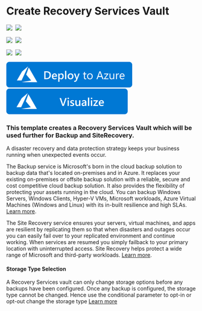 # Create Recovery Services Vault

<IMG SRC="https://azurequickstartsservice.blob.core.windows.net/badges/101-recovery-services-vault-create/PublicLastTestDate.svg" />&nbsp;
<IMG SRC="https://azurequickstartsservice.blob.core.windows.net/badges/101-recovery-services-vault-create/PublicDeployment.svg" />&nbsp;

<IMG SRC="https://azurequickstartsservice.blob.core.windows.net/badges/101-recovery-services-vault-create/FairfaxLastTestDate.svg" />&nbsp;
<IMG SRC="https://azurequickstartsservice.blob.core.windows.net/badges/101-recovery-services-vault-create/FairfaxDeployment.svg" />&nbsp;

<IMG SRC="https://azurequickstartsservice.blob.core.windows.net/badges/101-recovery-services-vault-create/BestPracticeResult.svg" />&nbsp;
<IMG SRC="https://azurequickstartsservice.blob.core.windows.net/badges/101-recovery-services-vault-create/CredScanResult.svg" />&nbsp;

<a href="https://portal.azure.com/#create/Microsoft.Template/uri/https%3A%2F%2Fraw.githubusercontent.com%2FAzure%2Fazure-quickstart-templates%2Fmaster%2F101-recovery-services-vault-create%2Fazuredeploy.json" target="_blank">
    <img src="https://raw.githubusercontent.com/Azure/azure-quickstart-templates/master/1-CONTRIBUTION-GUIDE/images/deploytoazure.svg?sanitize=true"/>
</a>
<a href="http://armviz.io/#/?load=https%3A%2F%2Fraw.githubusercontent.com%2FAzure%2Fazure-quickstart-templates%2Fmaster%2F101-recovery-services-vault-create%2Fazuredeploy.json" target="_blank">
    <img src="https://raw.githubusercontent.com/Azure/azure-quickstart-templates/master/1-CONTRIBUTION-GUIDE/images/visualizebutton.svg?sanitize=true"/>
</a>

### This template creates a Recovery Services Vault which will be used further for Backup and SiteRecovery.

A disaster recovery and data protection strategy keeps your business running when unexpected events occur.

The Backup service is Microsoft's born in the cloud backup solution to backup data that's located on-premises and in Azure. It replaces your existing on-premises or offsite backup solution with a reliable, secure and cost competitive cloud backup solution. It also provides the flexibility of protecting your assets running in the cloud. You can backup Windows Servers, Windows Clients, Hyper-V VMs, Microsoft workloads, Azure Virtual Machines (Windows and Linux) with its in-built resilience and high SLAs. [Learn more](http://aka.ms/backup-learn-more/).

The Site Recovery service ensures your servers, virtual machines, and apps are resilient by replicating them so that when disasters and outages occur you can easily fail over to your replicated environment and continue working. When services are resumed you simply failback to your primary location with uninterrupted access. Site Recovery helps protect a wide range of Microsoft and third-party workloads. [Learn more](http://aka.ms/asr-learn-more/).

#### Storage Type Selection
A Recovery Services vault can only change storage options before any backups have been configured. Once any backup is configured, the storage type cannot be changed. Hence use the conditional parameter to opt-in or opt-out change the storage type [Learn more](https://docs.microsoft.com/en-us/azure/backup/backup-azure-backup-faq#can-i-change-from-grs-to-lrs-after-a-backup)

